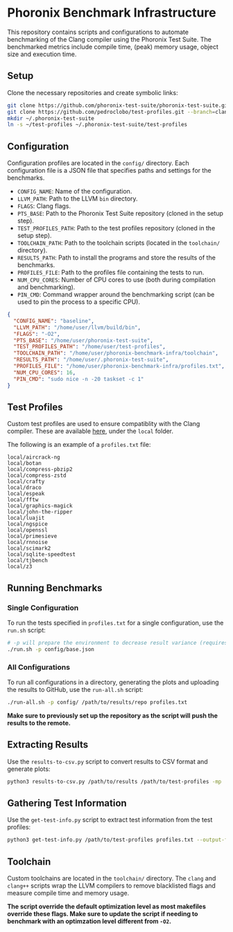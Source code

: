 # Phoronix Benchmark Infrastructure

This repository contains scripts and configurations to automate benchmarking of the Clang compiler using the Phoronix Test Suite. The benchmarked metrics include compile time, (peak) memory usage, object size and execution time.

## Setup

Clone the necessary repositories and create symbolic links:

```sh
git clone https://github.com/phoronix-test-suite/phoronix-test-suite.git
git clone https://github.com/pedroclobo/test-profiles.git --branch=clang
mkdir ~/.phoronix-test-suite
ln -s ~/test-profiles ~/.phoronix-test-suite/test-profiles
```

## Configuration

Configuration profiles are located in the `config/` directory.
Each configuration file is a JSON file that specifies paths and settings for the benchmarks.

- `CONFIG_NAME`: Name of the configuration.
- `LLVM_PATH`: Path to the LLVM `bin` directory.
- `FLAGS`: Clang flags.
- `PTS_BASE`: Path to the Phoronix Test Suite repository (cloned in the setup step).
- `TEST_PROFILES_PATH`: Path to the test profiles repository (cloned in the setup step).
- `TOOLCHAIN_PATH`: Path to the toolchain scripts (located in the `toolchain/` directory).
- `RESULTS_PATH`: Path to install the programs and store the results of the benchmarks.
- `PROFILES_FILE`: Path to the profiles file containing the tests to run.
- `NUM_CPU_CORES`: Number of CPU cores to use (both during compilation and benchmarking).
- `PIN_CMD`: Command wrapper around the benchmarking script (can be used to pin the process to a specific CPU).

```json
{
  "CONFIG_NAME": "baseline",
  "LLVM_PATH": "/home/user/llvm/build/bin",
  "FLAGS": "-O2",
  "PTS_BASE": "/home/user/phoronix-test-suite",
  "TEST_PROFILES_PATH": "/home/user/test-profiles",
  "TOOLCHAIN_PATH": "/home/user/phoronix-benchmark-infra/toolchain",
  "RESULTS_PATH": "/home/user/.phoronix-test-suite",
  "PROFILES_FILE": "/home/user/phoronix-benchmark-infra/profiles.txt",
  "NUM_CPU_CORES": 16,
  "PIN_CMD": "sudo nice -n -20 taskset -c 1"
}
```

## Test Profiles

Custom test profiles are used to ensure compatiblity with the Clang compiler.
These are available [here](https://github.com/pedroclobo/test-profiles.git/tree/clang), under the `local` folder.

The following is an example of a `profiles.txt` file:

```
local/aircrack-ng
local/botan
local/compress-pbzip2
local/compress-zstd
local/crafty
local/draco
local/espeak
local/fftw
local/graphics-magick
local/john-the-ripper
local/luajit
local/ngspice
local/openssl
local/primesieve
local/rnnoise
local/scimark2
local/sqlite-speedtest
local/tjbench
local/z3
```

## Running Benchmarks

### Single Configuration

To run the tests specified in `profiles.txt` for a single configuration, use the `run.sh` script:

```sh
# -p will prepare the environment to decrease result variance (requires sudo)
./run.sh -p config/base.json
```

### All Configurations

To run all configurations in a directory, generating the plots and uploading the results to GitHub, use the `run-all.sh` script:

```sh
./run-all.sh -p config/ /path/to/results/repo profiles.txt
```

**Make sure to previously set up the repository as the script will push the results to the remote.**


## Extracting Results

Use the `results-to-csv.py` script to convert results to CSV format and generate plots:

```sh
python3 results-to-csv.py /path/to/results /path/to/test-profiles -mp
```

## Gathering Test Information

Use the `get-test-info.py` script to extract test information from the test profiles:

```sh
python3 get-test-info.py /path/to/test-profiles profiles.txt --output-format markdown
```

## Toolchain

Custom toolchains are located in the `toolchain/` directory.
The `clang` and `clang++` scripts wrap the LLVM compilers to remove blacklisted flags and measure compile time and memory usage.

**The script override the default optimization level as most makefiles override these flags.
Make sure to update the script if needing to benchmark with an optimzation level different from `-O2`.**
